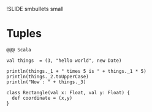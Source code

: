 !SLIDE smbullets  small
# Tuples
    @@@ Scala

	val things  = (3, "hello world", new Date)

	println(things._1 + " times 5 is " + things._1 * 5)
	println(things._2.toUpperCase)
	println("Now : " + things._3)

	class Rectangle(val x: Float, val y: Float) {
	  def coordinate = (x,y)
	}

